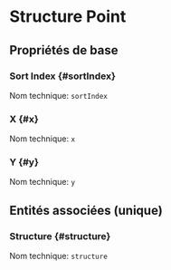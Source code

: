 #  Structure Point
<!--- THIS FILE IS GENERATED PLEASE DO NOT EDIT IT DIRECTLY --->



## Propriétés de base

### Sort Index {#sortIndex}



Nom technique: ```sortIndex```

### X {#x}



Nom technique: ```x```

### Y {#y}



Nom technique: ```y```


## Entités associées (unique)

### Structure {#structure}



Nom technique: ```structure```





